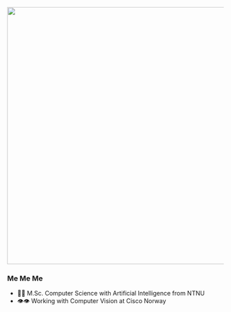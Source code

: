 <div id="header" align="left">
  <img src="[https://img.wattpad.com/049070e47ae58138ed38aaae63faf9fda091f6bb/68747470733a2f2f73332e616d617a6f6e6177732e636f6d2f776174747061642d6d656469612d736572766963652f53746f7279496d6167652f7a7652586361307a4b414e394c773d3d2d3936313334383134322e313634396364346138306663326364313433363130353230363435362e676966](https://www.google.com/url?sa=i&url=http%3A%2F%2Fwww.guteschaf-ig.de%2FextLink%2Fhttp%3A%2Fbright-pics.click%2Frainbow-sparkle-gif&psig=AOvVaw3IaQ10eHFRBcOjMqWvjpSL&ust=1705660085338000&source=images&cd=vfe&opi=89978449&ved=0CBIQjRxqFwoTCND77Y7d5oMDFQAAAAAdAAAAABAf)https://www.google.com/url?sa=i&url=http%3A%2F%2Fwww.guteschaf-ig.de%2FextLink%2Fhttp%3A%2Fbright-pics.click%2Frainbow-sparkle-gif&psig=AOvVaw3IaQ10eHFRBcOjMqWvjpSL&ust=1705660085338000&source=images&cd=vfe&opi=89978449&ved=0CBIQjRxqFwoTCND77Y7d5oMDFQAAAAAdAAAAABAf" width="600"/>
</div>

### Me Me Me

- 👩‍🎓 M.Sc. Computer Science with Artificial Intelligence from NTNU
- 👁️👁️ Working with Computer Vision at Cisco Norway
